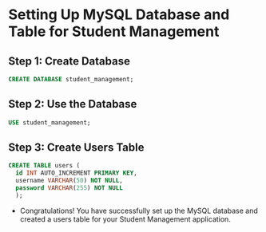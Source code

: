 # Setting Up MySQL Database and Table for Student Management

## Step 1: Create Database

```sql
CREATE DATABASE student_management;
```

## Step 2: Use the Database

```sql
USE student_management;
```

## Step 3: Create Users Table

```sql
CREATE TABLE users (
  id INT AUTO_INCREMENT PRIMARY KEY,
  username VARCHAR(50) NOT NULL,
  password VARCHAR(255) NOT NULL
  );
```

- Congratulations! You have successfully set up the MySQL database and created a users table for your Student Management application.
